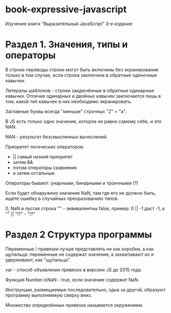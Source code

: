 # book-expressive-javascript
Изучение книги "Выразительный JavaScript" 3-е издание


# Раздел 1. Значения, типы и операторы

В строке переводы строки могут быть включены без экранирования
только в том случае, если строка заключена в обратные одиночные
кавычки.

Литералы шаблонов - строки закдючённые в обратные одинарные кавычки.
Отличие одинарных и двойных кавычек заключается лишь в том, какой тип
кавычек в них необходимо экранировать.

Заглавные буквы всегда "меньше" строчных "Z" < "a".

В JS есть только одно значение, которое не равно
самому себе, и это NAN.

NAN - результат безсмысленных вычеслений.

Приоритет логических операторов:
- || самый низкий приоритет
- затем &&
- потом операторы сравнения
- а затем остальные

Операторы бывают: унарными, бинарными и троичными (?)

Если будет обнаружено значение NaN, там где его не должно быть,
ищете ошибку в случайных преоразованиях типов.

0, NaN и пустая строка "" - эквивалентны false, пример:
0 || -1 даст -1, а "" || "!?" - "!?"

# Раздел 2 Структура программы

Переменные / привязки лучше представлять не как коробки, а как
щупальца: переменные не содержат значения, а захватывают их и
удерживают, как "щупальца".

var - способ объявления привязок в версиях JS до 2015 года.

Функция Number.isNaN - true, если значение содержит NaN.

Инструкции, размещаемые последовательно, одна за другой,
образуют программу выполняемую сверху вниз.

Множество определённых привязок называется окружением.